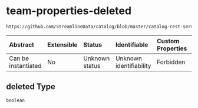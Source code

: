 # team-properties-deleted

```txt
https://github.com/StreamlineData/catalog/blob/master/catalog-rest-service/src/main/resources/json/schema/entity/teams/team.json#/properties/deleted
```



| Abstract            | Extensible | Status         | Identifiable            | Custom Properties | Additional Properties | Access Restrictions | Defined In                                                            |
| :------------------ | :--------- | :------------- | :---------------------- | :---------------- | :-------------------- | :------------------ | :-------------------------------------------------------------------- |
| Can be instantiated | No         | Unknown status | Unknown identifiability | Forbidden         | Allowed               | none                | [team.json*](../https://github.com/StreamlineData/catalog/blob/master/catalog-rest-service/src/main/resources/json/schema/entity/teams/team.json "open original schema") |

## deleted Type

`boolean`
